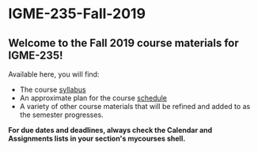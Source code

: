 # IGME-235-Fall-2019

## Welcome to the Fall 2019 course materials for IGME-235!

Available here, you will find:
- The course [syllabus](syllabus.md)
- An approximate plan for the course [schedule](schedule.md)
- A variety of other course materials that will be refined and added to as the semester progresses.

**For due dates and deadlines, always check the Calendar and Assignments lists in your section's mycourses shell.**
